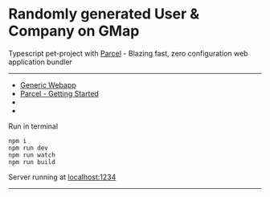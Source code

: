 # Randomly generated User & Company on GMap

Typescript pet-project with [Parcel](https://parceljs.org) - Blazing fast, zero configuration web application bundler

----

* [Generic Webapp](https://v2.parceljs.org/getting-started/webapp/)
* [Parcel - Getting Started](https://parceljs.org/getting_started.html)
* []()
* []()

Run in terminal

``` 
npm i
npm run dev
npm run watch
npm run build
```

Server running at [localhost:1234](http://localhost:1234)

----    

